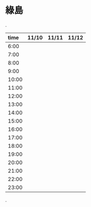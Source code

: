 # 綠島

.

| time | 11/10 | 11/11 | 11/12 |
| :--- | :--- | :--- | :--- |
| 6:00 |  |  |  |
| 7:00 |  |  |  |
| 8:00 |  |  |  |
| 9:00 |  |  |  |
| 10:00 |  |  |  |
| 11:00 |  |  |  |
| 12:00 |  |  |  |
| 13:00 |  |  |  |
| 14:00 |  |  |  |
| 15:00 |  |  |  |
| 16:00 |  |  |  |
| 17:00 |  |  |  |
| 18:00 |  |  |  |
| 19:00 |  |  |  |
| 20:00 |  |  |  |
| 21:00 |  |  |  |
| 22:00 |  |  |  |
| 23:00 |  |  |  |

.

